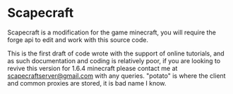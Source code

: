 Scapecraft
==========

Scapecraft is a modification for the game minecraft, you will require the forge api to edit and work with this source code.

This is the first draft of code wrote with the support of online tutorials, and as such documentation and coding is relatively poor, if you are looking to revive this version for 1.6.4 minecraft please contact me at scapecraftserver@gmail.com with any queries. 
"potato" is where the client and common proxies are stored, it is bad name I know.
